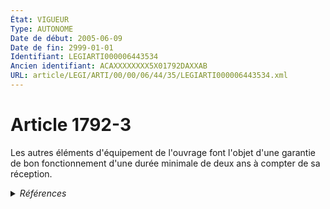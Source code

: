 ```yaml
---
État: VIGUEUR
Type: AUTONOME
Date de début: 2005-06-09
Date de fin: 2999-01-01
Identifiant: LEGIARTI000006443534
Ancien identifiant: ACAXXXXXXXX5X01792DAXXAB
URL: article/LEGI/ARTI/00/00/06/44/35/LEGIARTI000006443534.xml
---
```


<h1>Article 1792-3</h1>

Les autres éléments d'équipement de l'ouvrage font l'objet d'une garantie de bon
fonctionnement d'une durée minimale de deux ans à compter de sa réception.


<details>
  <summary><em>Références</em></summary>

  <h2>Articles faisant référence à l'article</h2>
  
  <ul>
    <li>
      <a href="https://legal.tricoteuses.fr//redirection/LEGIARTI000006917539?vers=git&vers=legifrance">Ordonnance n° 2005-658 du 8 juin 2005 portant modification de diverses dispositions relatives à l'obligation d'assurance dans le domaine de la construction et aux géomètres experts - article 1 ENTIEREMENT_MODIF</a> MODIFICATION cible
    </li>
  </ul>
  
  <h2>Références faites par l'article</h2>
  
  <ul>
    <li>
      2005-06-08 MODIFICATION source <a href="https://legal.tricoteuses.fr//redirection/LEGIARTI000006917539?vers=git&vers=legifrance">Ordonnance n° 2005-658 du 8 juin 2005 portant modification de diverses dispositions relatives à l'obligation d'assurance dans le domaine de la construction et aux géomètres experts - article 1 ENTIEREMENT_MODIF</a>
    </li>
    <li>
      2999-01-01 CITATION cible <a href="https://legal.tricoteuses.fr//redirection/LEGIARTI000006441992?vers=git&vers=legifrance">Code civil - article 1646-1 AUTONOME VIGUEUR, en vigueur depuis le 1979-01-01</a>
    </li>
    <li>
      2999-01-01 CITATION cible <a href="https://legal.tricoteuses.fr//redirection/LEGIARTI000039382249?vers=git&vers=legifrance">Code civil - article 1792-4 AUTONOME VIGUEUR, en vigueur depuis le 2019-12-15</a>
    </li>
    <li>
      2999-01-01 CITATION cible <a href="https://legal.tricoteuses.fr//redirection/LEGIARTI000019017055?vers=git&vers=legifrance">Code civil - article 1792-4-1 AUTONOME VIGUEUR, en vigueur depuis le 2008-06-19</a>
    </li>
    <li>
      2999-01-01 CITATION cible <a href="https://legal.tricoteuses.fr//redirection/LEGIARTI000019017048?vers=git&vers=legifrance">Code civil - article 1792-4-2 AUTONOME VIGUEUR, en vigueur depuis le 2008-06-19</a>
    </li>
    <li>
      2999-01-01 CITATION cible <a href="https://legal.tricoteuses.fr//redirection/LEGIARTI000019017132?vers=git&vers=legifrance">Code civil - article 1792-4-3 AUTONOME VIGUEUR, en vigueur depuis le 2008-06-19</a>
    </li>
    <li>
      2999-01-01 CITATION cible <a href="https://legal.tricoteuses.fr//redirection/LEGIARTI000006443652?vers=git&vers=legifrance">Code civil - article 1792-5 AUTONOME VIGUEUR, en vigueur depuis le 1991-12-01</a>
    </li>
    <li>
      2999-01-01 CITATION cible <a href="https://legal.tricoteuses.fr//redirection/LEGIARTI000006443562?vers=git&vers=legifrance">Code civil - article 1792-7 AUTONOME VIGUEUR, en vigueur depuis le 2005-06-09</a>
    </li>
    <li>
      2999-01-01 CITATION cible <a href="https://legal.tricoteuses.fr//redirection/LEGIARTI000006443996?vers=git&vers=legifrance">Code civil - article 1831-1 AUTONOME VIGUEUR, en vigueur depuis le 1979-01-01</a>
    </li>
    <li>
      2999-01-01 CITATION cible <a href="https://legal.tricoteuses.fr//redirection/LEGIARTI000006447859?vers=git&vers=legifrance">Code civil - article 2270-2 AUTONOME TRANSFERE, en vigueur du 2005-06-09 au 2008-06-19</a>
    </li>
    <li>
      2999-01-01 CITATION cible <a href="https://legal.tricoteuses.fr//redirection/LEGIARTI000006824163?vers=git&vers=legifrance">Code de la construction et de l'habitation - article L111-16 AUTONOME MODIFIE, en vigueur du 1979-01-01 au 2005-06-09</a>
    </li>
    <li>
      2999-01-01 CITATION cible <a href="https://legal.tricoteuses.fr//redirection/LEGIARTI000021046407?vers=git&vers=legifrance">Code de la construction et de l'habitation - article L111-18 AUTONOME ABROGE, en vigueur du 2009-05-14 au 2021-07-01</a>
    </li>
    <li>
      2999-01-01 CITATION cible <a href="https://legal.tricoteuses.fr//redirection/LEGIARTI000021046524?vers=git&vers=legifrance">Code de la construction et de l'habitation - article L111-19 AUTONOME ABROGE, en vigueur du 2009-05-14 au 2021-07-01</a>
    </li>
    <li>
      2999-01-01 CITATION cible <a href="https://legal.tricoteuses.fr//redirection/LEGIARTI000006824168?vers=git&vers=legifrance">Code de la construction et de l'habitation - article L111-19-1 AUTONOME ABROGE, en vigueur du 2005-06-09 au 2009-05-14</a>
    </li>
    <li>
      2999-01-01 CITATION cible <a href="https://legal.tricoteuses.fr//redirection/LEGIARTI000021046566?vers=git&vers=legifrance">Code de la construction et de l'habitation - article L111-20 AUTONOME ABROGE, en vigueur du 2009-05-14 au 2021-07-01</a>
    </li>
    <li>
      2999-01-01 CITATION cible <a href="https://legal.tricoteuses.fr//redirection/LEGIARTI000021046607?vers=git&vers=legifrance">Code de la construction et de l'habitation - article L111-20-1 AUTONOME ABROGE, en vigueur du 2009-05-14 au 2021-07-01</a>
    </li>
    <li>
      2999-01-01 CITATION cible <a href="https://legal.tricoteuses.fr//redirection/LEGIARTI000021046606?vers=git&vers=legifrance">Code de la construction et de l'habitation - article L111-20-3 AUTONOME ABROGE, en vigueur du 2009-05-14 au 2021-07-01</a>
    </li>
    <li>
      2999-01-01 CITATION cible <a href="https://legal.tricoteuses.fr//redirection/LEGIARTI000006824588?vers=git&vers=legifrance">Code de la construction et de l'habitation - article L261-6 AUTONOME MODIFIE, en vigueur du 1978-06-08 au 2006-07-16</a>
    </li>
    <li>
      2999-01-01 CITATION cible <a href="https://legal.tricoteuses.fr//redirection/LEGIARTI000041586816?vers=git&vers=legifrance">Code de la construction et de l'habitation - article L262-4 AUTONOME VIGUEUR, en vigueur depuis le 2021-07-01</a>
    </li>
    <li>
      CODIFICATION source Loi 1804-03-07
    </li>
  </ul>
</details>
